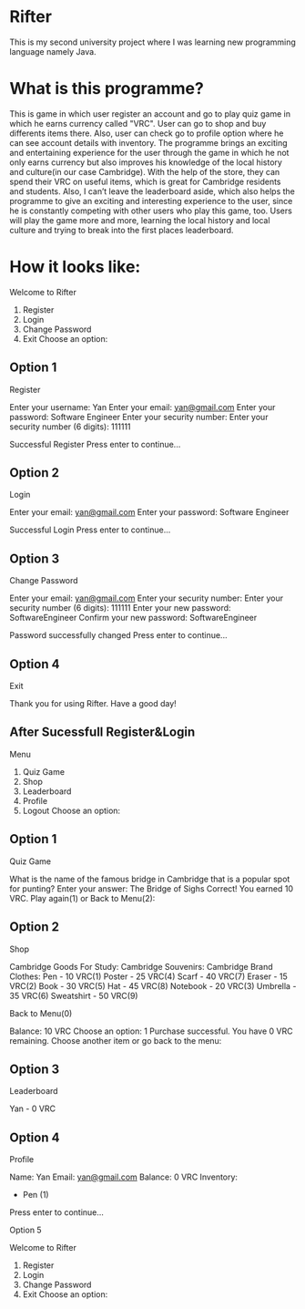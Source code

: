 # Rifter
This is my second university project where I was learning new programming language namely Java.

# What is this programme?
This is game in which user register an account and go to play quiz game in which he earns currency called "VRC". User can go to shop and buy differents items there. Also, user can check go to profile option where he can see account details with inventory. The programme brings an exciting and entertaining experience for the user through the game in which he not only earns currency but also improves his knowledge of the local history and culture(in our case Cambridge). With the help of the store, they can spend their VRC on useful items, which is great for Cambridge residents and students. Also, I can’t leave the leaderboard aside, which also helps the programme to give an exciting and interesting experience to the user, since he is constantly competing with other users who play this game, too. Users will play the game more and more, learning the local history and local culture and trying to break into the first places leaderboard.

# How it looks like:

Welcome to Rifter

1. Register
2. Login
3. Change Password
4. Exit
Choose an option: 

Option 1
-----------------------

Register

Enter your username: Yan
Enter your email: yan@gmail.com
Enter your password: Software Engineer 
Enter your security number: Enter your security number (6 digits): 111111 

Successful Register
Press enter to continue...

Option 2
-----------------------

Login

Enter your email: yan@gmail.com
Enter your password: Software Engineer

Successful Login
Press enter to continue...

Option 3
-----------------------

Change Password

Enter your email: yan@gmail.com
Enter your security number: Enter your security number (6 digits): 111111 
Enter your new password: SoftwareEngineer
Confirm your new password: SoftwareEngineer

Password successfully changed
Press enter to continue...

Option 4
-----------------------

Exit

Thank you for using Rifter. Have a good day!

After Sucessfull Register&Login
-----------------------

Menu

1. Quiz Game
2. Shop
3. Leaderboard
4. Profile
5. Logout
Choose an option:

Option 1
-----------------------

Quiz Game

What is the name of the famous bridge in Cambridge that is a popular spot for punting?
Enter your answer: The Bridge of Sighs
Correct! You earned 10 VRC.
Play again(1) or Back to Menu(2):  

Option 2
-----------------------

Shop

Cambridge Goods For Study:           Cambridge Souvenirs:           Cambridge Brand Clothes:
Pen - 10 VRC(1)                      Poster - 25 VRC(4)             Scarf - 40 VRC(7)
Eraser - 15 VRC(2)                   Book - 30 VRC(5)               Hat - 45 VRC(8)
Notebook - 20 VRC(3)                 Umbrella - 35 VRC(6)           Sweatshirt - 50 VRC(9)

Back to Menu(0)

Balance: 10 VRC
Choose an option: 1
Purchase successful. You have 0 VRC remaining.
Choose another item or go back to the menu:

Option 3
-----------------------

Leaderboard

Yan - 0 VRC

Option 4
-----------------------

Profile

Name: Yan
Email: yan@gmail.com
Balance: 0 VRC
Inventory:
- Pen (1)

Press enter to continue...

Option 5

Welcome to Rifter

1. Register
2. Login
3. Change Password
4. Exit
Choose an option:
